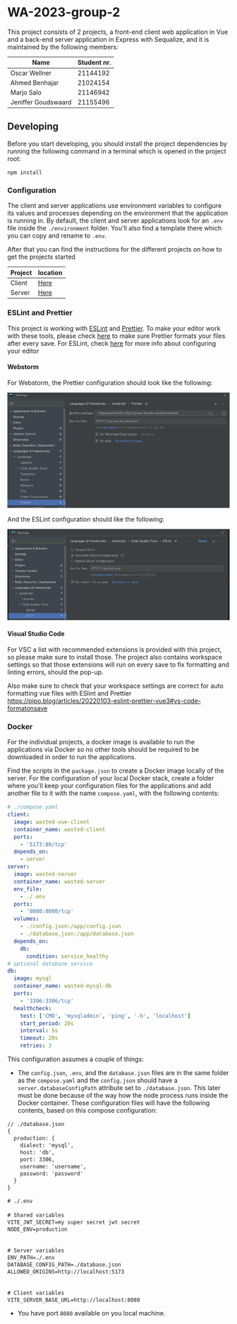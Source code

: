 # WA-2023-group-2

This project consists of 2 projects, a front-end client web application in Vue and a back-end server application in
Express with Sequalize, and it is maintained by the following members:

| Name                | Student nr. |
| ------------------- | ----------- |
| Oscar Wellner       | 21144192    |
| Ahmed Benhajar      | 21024154    |
| Marjo Salo          | 21146942    |
| Jeniffer Goudswaard | 21155496    |

## Developing

Before you start developing, you should install the project dependencies by running the following command in a terminal
which is opened in the project root:

```shell
npm install
```

### Configuration

The client and server applications use environment variables to
configure its values and processes depending on the environment that the application is running in.
By default, the client and server applications look for an `.env` file inside the `./environment`
folder. You'll also find a template there which you can copy and rename to `.env`.

After that you can find the instructions for the different projects on how to get the projects started

| Project | location                          |
| ------- | --------------------------------- |
| Client  | [Here](packages/client/README.md) |
| Server  | [Here](packages/server/README.md) |

### ESLint and Prettier

This project is working with [ESLint](https://eslint.org/) and [Prettier](https://prettier.io/).
To make your editor work with these tools, please check [here](https://prettier.io/docs/en/editors.html) to make sure
Prettier formats your files after every save. For ESLint, check
[here](https://eslint.org/docs/latest/use/integrations#editors) for more info about configuring your editor

#### Webstorm

For Webstorm, the Prettier configuration should look like the following:

![webstorm-prettier-config.png](documentation/images/webstorm-prettier-config.png)

And the ESLint configuration should like the following:

![webstorm-eslint-config.png](documentation/images/webstorm-eslint-config.png)

#### Visual Studio Code

For VSC a list with recommended extensions is provided with this project, so please make sure to install those.
The project also contains workspace settings so that those extensions will run on every save to fix formatting and linting
errors, should the pop-up.

Also make sure to check that your workspace settings are correct for auto formatting vue files with ESlint and Prettier
https://pipo.blog/articles/20220103-eslint-prettier-vue3#vs-code-formatonsave

### Docker

For the individual projects, a docker image is available to run the applications via Docker so no other tools should be
required to be downloaded in order to run the applications.

Find the scripts in the `package.json` to create a Docker image locally of the server. For the configuration of your
local Docker stack, create a folder where you'll keep your configuration files for the applications and add another
file to it with the name `compose.yaml`, with the following contents:

```yaml
# ./compose.yaml
client:
  image: wasted-vue-client
  container_name: wasted-client
  ports:
    - '5173:80/tcp'
  depends_on:
    - server
server:
  image: wasted-server
  container_name: wasted-server
  env_file:
    - ./.env
  ports:
    - '8080:8080/tcp'
  volumes:
    - ./config.json:/app/config.json
    - ./database.json:/app/database.json
  depends_on:
    db:
      condition: service_healthy
# optional database service
db:
  image: mysql
  container_name: wasted-mysql-db
  ports:
    - '3306:3306/tcp'
  healthcheck:
    test: ['CMD', 'mysqladmin', 'ping', '-h', 'localhost']
    start_period: 20s
    interval: 5s
    timeout: 20s
    retries: 3
```

This configuration assumes a couple of things:

- The `config.json`, `.env`, and the `database.json` files are in the same folder as the `compose.yaml` and the `config.json`
  should have a `server.databaseConfigPath` attribute set to `./database.json`. This later must be done because of the way
  how the node process runs inside the Docker container.
  These configuration files will have the following contents, based on this compose configuration:

```json5
// ./database.json
{
  production: {
    dialect: 'mysql',
    host: 'db',
    port: 3306,
    username: 'username',
    password: 'password'
  }
}
```

```
# ./.env

# Shared variables
VITE_JWT_SECRET=my super secret jwt secret
NODE_ENV=production


# Server variables
ENV_PATH=./.env
DATABASE_CONFIG_PATH=./database.json
ALLOWED_ORIGINS=http://localhost:5173


# Client variables
VITE_SERVER_BASE_URL=http://localhost:8080
```

- You have port `8080` available on you local machine.
